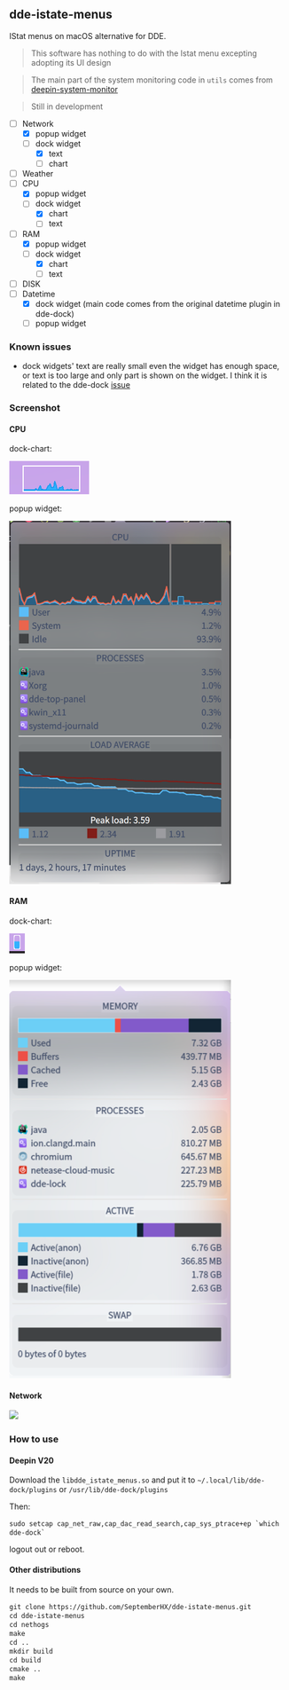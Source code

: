 ## dde-istate-menus

IStat menus on macOS alternative for DDE.

> This software has nothing to do with the Istat menu excepting adopting its UI design

> The main part of the system monitoring code in `utils` comes from [deepin-system-monitor](https://github.com/linuxdeepin/deepin-system-monitor)

> Still in development


* [ ] Network
    * [x] popup widget
    * [ ] dock widget
        * [x] text
        * [ ] chart
* [ ] Weather
* [ ] CPU
    * [x] popup widget
    * [ ] dock widget
        * [x] chart
        * [ ] text
* [ ] RAM
    * [x] popup widget
    * [ ] dock widget
        * [x] chart
        * [ ] text
* [ ] DISK
* [ ] Datetime
    * [x] dock widget (main code comes from the original datetime plugin in dde-dock)
    * [ ] popup widget
    
### Known issues

* dock widgets' text are really small even the widget has enough space, or text is too large and only part is shown on the widget. I think it is related to the dde-dock [issue](https://github.com/linuxdeepin/dde-dock/issues/271)

### Screenshot

#### CPU

dock-chart: 

![](./screenshots/cpu_dock_chart.png)

popup widget:

<img src="./screenshots/cpu_popup_widget.png" width="400px" />

#### RAM

dock-chart:

![](./screenshots/ram_dock_chart.png)

popup widget:

<img src="./screenshots/ram_popup_widget.png" width="400px" />

#### Network

<img src="./screenshots/network.png" width="400px" />


### How to use

#### Deepin V20

Download the `libdde_istate_menus.so` and put it to `~/.local/lib/dde-dock/plugins` or `/usr/lib/dde-dock/plugins`

Then:

```
sudo setcap cap_net_raw,cap_dac_read_search,cap_sys_ptrace+ep `which dde-dock`
```

logout out or reboot.

#### Other distributions

It needs to be built from source on your own.

```shell
git clone https://github.com/SeptemberHX/dde-istate-menus.git
cd dde-istate-menus
cd nethogs
make
cd ..
mkdir build
cd build
cmake ..
make
```
